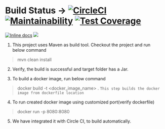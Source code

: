 # Build Status -> [![CircleCI](https://circleci.com/gh/sandeepvalapi/Docker/tree/master.svg?style=svg)](https://circleci.com/gh/sandeepvalapi/Docker/tree/master) [![Maintainability](https://api.codeclimate.com/v1/badges/9861a7505855f4cb0519/maintainability)](https://codeclimate.com/github/sandeepvalapi/Docker/maintainability) [![Test Coverage](https://api.codeclimate.com/v1/badges/9861a7505855f4cb0519/test_coverage)](https://codeclimate.com/github/sandeepvalapi/Docker/test_coverage) 
[![Inline docs](http://inch-ci.org/github/sandeepvalapi/Docker.svg?branch=master)](http://inch-ci.org/github/sandeepvalapi/Docker)
<a href="https://img.shields.io/badge/Developer-Sandeep-yellowgreen.svg"><img src="https://img.shields.io/badge/Developer-Sandeep-yellowgreen.svg" /></a>

1. This project uses Maven as build tool. Checkout the project and run below command
> mvn clean install

2. Verify, the build is successful and target folder has a Jar.

3. To build a docker image, run below command
> docker build -t <docker_image_name> .
```This step builds the docker image from dockerfile location```

4. To run created docker image using customized port(verify dockerfile) 
> docker run -p 8080:8080 <imagename>

5. We have integrated it with Circle CI, to build automatically.

